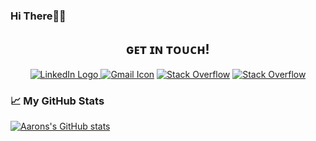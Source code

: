 ### Hi There👋🏽

<div align="center">
	
## ɢᴇᴛ ɪɴ ᴛᴏᴜᴄʜ!

<a href="https://www.linkedin.com/in/aaron-m-248198230/" title="LinkedIn"><img src="https://img.shields.io/badge/LinkedIn-0077B5?style=for-the-badge&logo=linkedin&logoColor=white"  alt="LinkedIn Logo"  />
<a href="mailto:aaronmerchant123@gmail.com" title="Write me an email"><img src="https://img.shields.io/badge/Gmail-D14836?style=for-the-badge&logo=gmail&logoColor=white"  alt="Gmail Icon" /></a>
<a href="https://stackoverflow.com/users/17785640/aaron-merchant"><img src="https://img.shields.io/badge/StackOverflow-F48024?style=for-the-badge&logo=Stack Overflow&logoColor=white"  alt="Stack Overflow" /></a>
<a href="https://replit.com/@AaronMerchant"><img src="https://img.shields.io/badge/Repl-0E1525?style=for-the-badge&logo=Replit&logoColor=white"  alt="Stack Overflow" /></a>

</div>
	

### &#x1f4c8; My GitHub Stats

[![Aarons's GitHub stats](https://github-readme-stats.vercel.app/api?username=CrazyA-aron&theme=calm)](https://github.com/anuraghazra/github-readme-stats)
